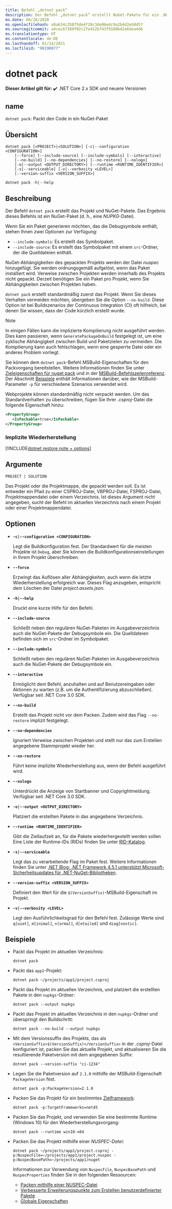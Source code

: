 ```yaml
---
title: Befehl „dotnet pack“
description: Der Befehl „dotnet pack“ erstellt NuGet-Pakete für ein .NET-Projekt.
ms.date: 04/28/2020
ms.openlocfilehash: a9a634c358f5de4f28c3de06edc9a2b4d2eb8d57
ms.sourcegitcommit: a4cecb7389f02c27e412b743f9189bd2a6dea4d6
ms.translationtype: HT
ms.contentlocale: de-DE
ms.lasthandoff: 01/14/2021
ms.locfileid: "98190077"
---
```

# <a name="dotnet-pack"></a>dotnet pack

**Dieser Artikel gilt für:** ✔️ .NET Core 2.x SDK und neuere Versionen

## <a name="name"></a>name

`dotnet pack`: Packt den Code in ein NuGet-Paket

## <a name="synopsis"></a>Übersicht

```dotnetcli
dotnet pack [<PROJECT>|<SOLUTION>] [-c|--configuration <CONFIGURATION>]
    [--force] [--include-source] [--include-symbols] [--interactive]
    [--no-build] [--no-dependencies] [--no-restore] [--nologo]
    [-o|--output <OUTPUT_DIRECTORY>] [--runtime <RUNTIME_IDENTIFIER>]
    [-s|--serviceable] [-v|--verbosity <LEVEL>]
    [--version-suffix <VERSION_SUFFIX>]

dotnet pack -h|--help
```

## <a name="description"></a>Beschreibung

Der Befehl `dotnet pack` erstellt das Projekt und NuGet-Pakete. Das Ergebnis dieses Befehls ist ein NuGet-Paket (d. h., eine *NUPKG*-Datei).

Wenn Sie ein Paket generieren möchten, das die Debugsymbole enthält, stehen Ihnen zwei Optionen zur Verfügung:

- `--include-symbols`: Es erstellt das Symbolpaket.
- `--include-source`: Es erstellt das Symbolpaket mit einem `src`-Ordner, der die Quelldateien enthält.

NuGet-Abhängigkeiten des gepackten Projekts werden der Datei *nuspec* hinzugefügt. Sie werden ordnungsgemäß aufgelöst, wenn das Paket installiert wird. Verweise zwischen Projekten werden innerhalb des Projekts nicht gepackt. Derzeit benötigen Sie ein Paket pro Projekt, wenn Sie Abhängigkeiten zwischen Projekten haben.

`dotnet pack` erstellt standardmäßig zuerst das Projekt. Wenn Sie dieses Verhalten vermeiden möchten, übergeben Sie die Option `--no-build`. Diese Option ist bei Buildszenarios der Continuous Integration (CI) oft hilfreich, bei denen Sie wissen, dass der Code kürzlich erstellt wurde.

> [!NOTE]
> In einigen Fällen kann die implizierte Kompilierung nicht ausgeführt werden. Dies kann passieren, wenn `GeneratePackageOnBuild` festgelegt ist, um eine zyklische Abhängigkeit zwischen Build und Paketzielen zu vermeiden. Die Kompilierung kann auch fehlschlagen, wenn eine gesperrte Datei oder ein anderes Problem vorliegt.

Sie können dem `dotnet pack`-Befehl MSBuild-Eigenschaften für den Packvorgang bereitstellen. Weitere Informationen finden Sie unter [Zieleigenschaften für nuget pack](/nuget/reference/msbuild-targets#pack-target) und in der [MSBuild-Befehlszeilenreferenz](/visualstudio/msbuild/msbuild-command-line-reference). Der Abschnitt [Beispiele](#examples) enthält Informationen darüber, wie der MSBuild-Parameter `-p` für verschiedene Szenarios verwendet wird.

Webprojekte können standardmäßig nicht verpackt werden. Um das Standardverhalten zu überschreiben, fügen Sie Ihrer *.csproj*-Datei die folgende Eigenschaft hinzu:

```xml
<PropertyGroup>
   <IsPackable>true</IsPackable>
</PropertyGroup>
```

### <a name="implicit-restore"></a>Implizite Wiederherstellung

[!INCLUDE[dotnet restore note + options](~/includes/dotnet-restore-note-options.md)]

## <a name="arguments"></a>Argumente

`PROJECT | SOLUTION`

  Das Projekt oder die Projektmappe, die gepackt werden soll. Es ist entweder ein Pfad zu einer CSPROJ-Datei, VBPROJ-Datei, FSPROJ-Datei, Projektmappendatei oder einem Verzeichnis. Ist dieses Argument nicht angegeben, sucht der Befehl im aktuellen Verzeichnis nach einem Projekt oder einer Projektmappendatei.

## <a name="options"></a>Optionen

- **`-c|--configuration <CONFIGURATION>`**

  Legt die Buildkonfiguration fest. Der Standardwert für die meisten Projekte ist `Debug`, aber Sie können die Buildkonfigurationseinstellungen in Ihrem Projekt überschreiben.

- **`--force`**

  Erzwingt das Auflösen aller Abhängigkeiten, auch wenn die letzte Wiederherstellung erfolgreich war. Dieses Flag anzugeben, entspricht dem Löschen der Datei *project.assets.json*.

- **`-h|--help`**

  Druckt eine kurze Hilfe für den Befehl.

- **`--include-source`**

  Schließt neben den regulären NuGet-Paketen im Ausgabeverzeichnis auch die NuGet-Pakete der Debugsymbole ein. Die Quelldateien befinden sich im `src`-Ordner im Symbolpaket.

- **`--include-symbols`**

  Schließt neben den regulären NuGet-Paketen im Ausgabeverzeichnis auch die NuGet-Pakete der Debugsymbole ein.

- **`--interactive`**

  Ermöglicht dem Befehl, anzuhalten und auf Benutzereingaben oder Aktionen zu warten (z.B. um die Authentifizierung abzuschließen). Verfügbar seit .NET Core 3.0 SDK.

- **`--no-build`**

  Erstellt das Projekt nicht vor dem Packen. Zudem wird das Flag `--no-restore` implizit festgelegt.

- **`--no-dependencies`**

  Ignoriert Verweise zwischen Projekten und stellt nur das zum Erstellen angegebene Stammprojekt wieder her.

- **`--no-restore`**

  Führt keine implizite Wiederherstellung aus, wenn der Befehl ausgeführt wird.

- **`--nologo`**

  Unterdrückt die Anzeige von Startbanner und Copyrightmeldung. Verfügbar seit .NET Core 3.0 SDK.

- **`-o|--output <OUTPUT_DIRECTORY>`**

  Platziert die erstellten Pakete in das angegebene Verzeichnis.

- **`--runtime <RUNTIME_IDENTIFIER>`**

  Gibt die Ziellaufzeit an, für die Pakete wiederhergestellt werden sollen Eine Liste der Runtime-IDs (RIDs) finden Sie unter [RID-Katalog](../rid-catalog.md).

- **`-s|--serviceable`**

  Legt das zu verarbeitende Flag im Paket fest. Weitere Informationen finden Sie unter [.NET Blog: .NET Framework 4.5.1 unterstützt Microsoft-Sicherheitsupdates für .NET-NuGet-Bibliotheken](https://aka.ms/nupkgservicing).

- **`--version-suffix <VERSION_SUFFIX>`**

  Definiert den Wert für die `$(VersionSuffix)`-MSBuild-Eigenschaft im Projekt.

- **`-v|--verbosity <LEVEL>`**

  Legt den Ausführlichkeitsgrad für den Befehl fest. Zulässige Werte sind `q[uiet]`, `m[inimal]`, `n[ormal]`, `d[etailed]` und `diag[nostic]`.

## <a name="examples"></a>Beispiele

- Packt das Projekt im aktuellen Verzeichnis:

  ```dotnetcli
  dotnet pack
  ```

- Packt das `app1`-Projekt:

  ```dotnetcli
  dotnet pack ~/projects/app1/project.csproj
  ```

- Packt das Projekt im aktuellen Verzeichnis, und platziert die erstellten Pakete in den `nupkgs`-Ordner:

  ```dotnetcli
  dotnet pack --output nupkgs
  ```

- Packt das Projekt im aktuellen Verzeichnis in den `nupkgs`-Ordner und überspringt den Buildschritt:

  ```dotnetcli
  dotnet pack --no-build --output nupkgs
  ```

- Mit dem Versionssuffix des Projekts, das als `<VersionSuffix>$(VersionSuffix)</VersionSuffix>` in der *.csproj*-Datei konfiguriert ist, packen Sie das aktuelle Projekt, und aktualisieren Sie die resultierende Paketversion mit dem angegebenen Suffix:

  ```dotnetcli
  dotnet pack --version-suffix "ci-1234"
  ```

- Legen Sie die Paketversion auf `2.1.0` mithilfe der MSBuild-Eigenschaft `PackageVersion` fest.

  ```dotnetcli
  dotnet pack -p:PackageVersion=2.1.0
  ```

- Packen Sie das Projekt für ein bestimmtes [Zielframework](../../standard/frameworks.md):

  ```dotnetcli
  dotnet pack -p:TargetFrameworks=net45
  ```

- Packen Sie das Projekt, und verwenden Sie eine bestimmte Runtime (Windows 10) für den Wiederherstellungsvorgang:

  ```dotnetcli
  dotnet pack --runtime win10-x64
  ```

- Packen Sie das Projekt mithilfe einer *NUSPEC-Datei*:

  ```dotnetcli
  dotnet pack ~/projects/app1/project.csproj -p:NuspecFile=~/projects/app1/project.nuspec -p:NuspecBasePath=~/projects/app1/nuget
  ```

  Informationen zur Verwendung von `NuspecFile`, `NuspecBasePath` und `NuspecProperties` finden Sie in den folgenden Ressourcen:

  - [Packen mithilfe einer NUSPEC-Datei](/nuget/reference/msbuild-targets#packing-using-a-nuspec)
  - [Verbesserte Erweiterungspunkte zum Erstellen benutzerdefinierter Pakete](/nuget/reference/msbuild-targets#advanced-extension-points-to-create-customized-package)
  - [Globale Eigenschaften](/visualstudio/msbuild/msbuild-properties#global-properties)
